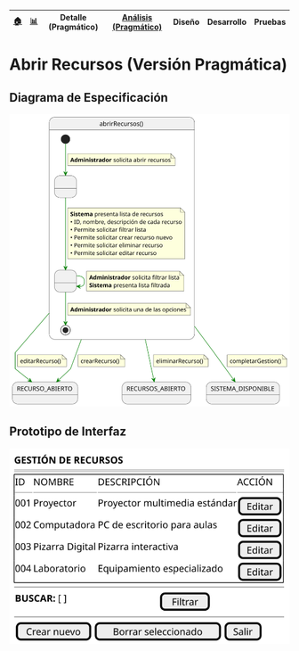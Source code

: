 <div align=right>
 
|[🏠️](../../../README.md)|[ 📊](https://raw.githubusercontent.com/mmasias/pySigHor/main/images/RUP/99-seguimiento/diagrama-contexto-administrador.svg)|**Detalle (Pragmático)**|[Análisis (Pragmático)](../../../01-analisis/casos-uso/abrirRecursos/README.md)|Diseño|Desarrollo|Pruebas|
|-|-|-|-|-|-|-|

</div>

# Abrir Recursos (Versión Pragmática)

## Diagrama de Especificación

<div align=center>

![abrirRecursos](/images/RUP/00-casos-uso/02-detalle/abrirRecursos/abrirRecursos.svg)

</div>

## Prototipo de Interfaz

<div align=center>

![abrirRecursos-wireframe](/images/RUP/00-casos-uso/02-detalle/abrirRecursos/abrirRecursos-wireframe.svg)

</div>
